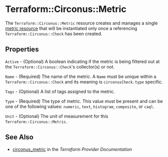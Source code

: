 # Terraform::Circonus::Metric

The ``Terraform::Circonus::Metric`` resource creates and manages a
single [metric resource](https://login.circonus.com/resources/api/calls/metric)
that will be instantiated only once a referencing `Terraform::Circonus::Check` has been
created.

## Properties

`Active` - (Optional) A boolean indicating if the metric is being filtered out at the `Terraform::Circonus::Check`'s collector(s) or not.

`Name` - (Required) The name of the metric.  A `Name` must be unique within a `Terraform::Circonus::Check` and its meaning is `circonusCheck.type` specific.

`Tags` - (Optional) A list of tags assigned to the metric.

`Type` - (Required) The type of metric.  This value must be present and can be one of the following values: `numeric`, `text`, `histogram`, `composite`, or `caql`.

`Unit` - (Optional) The unit of measurement for this `Terraform::Circonus::Metric`.


## See Also

* [circonus_metric](https://www.terraform.io/docs/providers/circonus/r/metric.html) in the _Terraform Provider Documentation_
